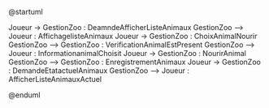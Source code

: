 @startuml




  Joueur -> GestionZoo : DeamndeAfficherListeAnimaux
  GestionZoo -->  Joueur : AffichagelisteAnimaux
  Joueur -> GestionZoo : ChoixAnimalNourir
   GestionZoo -->   GestionZoo : VerificationAnimalEstPresent
   GestionZoo -->  Joueur : InformationanimalChoisit
   Joueur -> GestionZoo : NourirAnimal
   GestionZoo -->  GestionZoo : EnregistrementAnimaux
   Joueur -> GestionZoo : DemandeEtatactuelAnimaux
    GestionZoo -->  Joueur : AfficherListeAnimauxActuel
  
  
  
  


@enduml